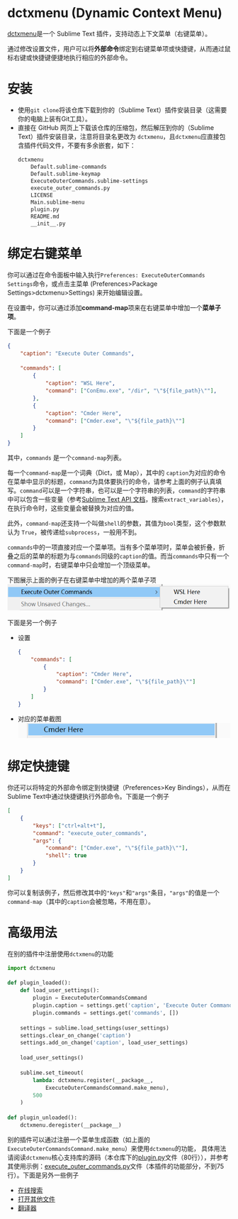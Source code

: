 # dctxmenu (Dynamic Context Menu)
[dctxmenu](https://github.com/absop/dctxmenu)是一个 Sublime Text 插件，支持动态上下文菜单（右键菜单）。

通过修改设置文件，用户可以将**外部命令**绑定到右键菜单项或快捷键，从而通过鼠标右键或快捷键便捷地执行相应的外部命令。


# 安装
- 使用`git clone`将该仓库下载到你的（Sublime Text）插件安装目录（这需要你的电脑上装有Git工具）。
- 直接在 GitHub 网页上下载该仓库的压缩包，然后解压到你的（Sublime Text）插件安装目录，注意将目录名更改为 `dctxmenu`，且`dctxmenu`应直接包含插件代码文件，不要有多余嵌套，如下：
   ```
   dctxmenu
       Default.sublime-commands
       Default.sublime-keymap
       ExecuteOuterCommands.sublime-settings
       execute_outer_commands.py
       LICENSE
       Main.sublime-menu
       plugin.py
       README.md
       __init__.py
   ```


# 绑定右键菜单
你可以通过在命令面板中输入执行`Preferences: ExecuteOuterCommands Settings`命令，或点击主菜单 (Preferences>Package Settings>dctxmenu>Settings) 来开始编辑设置。

在设置中，你可以通过添加**command-map**项来在右键菜单中增加一个**菜单子项**。

下面是一个例子
```json
{
    "caption": "Execute Outer Commands",

    "commands": [
        {
            "caption": "WSL Here",
            "command": ["ConEmu.exe", "/dir", "\"${file_path}\""],
        },
        {
            "caption": "Cmder Here",
            "command": ["Cmder.exe", "\"${file_path}\""]
        }
    ]
}
```

其中，`commands` 是一个`command-map`列表。

每一个`command-map`是一个词典（Dict，或 Map），其中的 `caption`为对应的命令在菜单中显示的标题，`command`为具体要执行的命令，请参考上面的例子认真填写。`command`可以是一个字符串，也可以是一个字符串的列表，`command`的字符串中可以包含一些变量（参考[Sublime Text API 文档](https://www.sublimetext.com/docs/api_reference.html#ver-dev)，搜索`extract_variables`），在执行命令时，这些变量会被替换为对应的值。

此外，`command-map`还支持一个叫做`shell`的参数，其值为`bool`类型，这个参数默认为 `True`，被传递给`subprocess`，一般用不到。

`commands`中的一项直接对应一个菜单项。当有多个菜单项时，菜单会被折叠，折叠之后的菜单的标题为与`commands`同级的`caption`的值。而当`commands`中只有一个`command-map`时，右键菜单中只会增加一个顶级菜单。

下图展示上面的例子在右键菜单中增加的两个菜单子项
![](images/multi-items.png)

下面是另一个例子

- 设置
   ```json
   {
       "commands": [
           {
               "caption": "Cmder Here",
               "command": ["Cmder.exe", "\"${file_path}\""]
           }
       ]
   }
   ```

- 对应的菜单截图
   ![](images/single-item.png)


# 绑定快捷键
你还可以将特定的外部命令绑定到快捷键（Preferences>Key Bindings），从而在Sublime Text中通过快捷键执行外部命令。下面是一个例子
```json
[
    {
        "keys": ["ctrl+alt+t"],
        "command": "execute_outer_commands",
        "args": {
            "command": ["Cmder.exe", "\"${file_path}\""],
            "shell": true
        }
    }
]
```
你可以复制该例子，然后修改其中的`"keys"`和`"args"`条目，`"args"`的值是一个`command-map`（其中的`caption`会被忽略，不用在意）。


# 高级用法
在别的插件中注册使用`dctxmenu`的功能
```python
import dctxmenu

def plugin_loaded():
    def load_user_settings():
        plugin = ExecuteOuterCommandsCommand
        plugin.caption = settings.get('caption', 'Execute Outer Commands')
        plugin.commands = settings.get('commands', [])

    settings = sublime.load_settings(user_settings)
    settings.clear_on_change('caption')
    settings.add_on_change('caption', load_user_settings)

    load_user_settings()

    sublime.set_timeout(
        lambda: dctxmenu.register(__package__,
            ExecuteOuterCommandsCommand.make_menu),
        500
    )

def plugin_unloaded():
    dctxmenu.deregister(__package__)
```
别的插件可以通过注册一个菜单生成函数（如上面的`ExecuteOuterCommandsCommand.make_menu`）来使用`dctxmenu`的功能，
具体用法请阅读`dctxmenu`核心支持库的源码（本仓库下的[plugin.py](plugin.py)文件（80行）），并参考其使用示例：[execute_outer_commands.py](execute_outer_commands.py)文件（本插件的功能部分，不到75行）。下面是另外一些例子

- [在线搜索](https://github.com/absop/SearchOnline)
- [打开其他文件](https://github.com/absop/OpenOtherFiles)
- [翻译器](https://github.com/absop/Translators)
